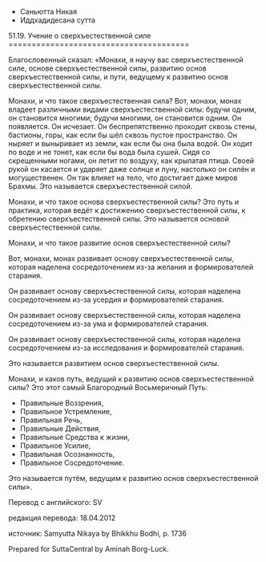 









* Саньютта Никая
* Иддхадидесана сутта


51\.19\. Учение о сверхъестественной силе
\=\=\=\=\=\=\=\=\=\=\=\=\=\=\=\=\=\=\=\=\=\=\=\=\=\=\=\=\=\=\=\=\=\=\=\=\=\=\=



Благословенный сказал: «Монахи, я научу вас сверхъестественной силе, основе сверхъестественной силы, развитию основ сверхъестественной силы, и пути, ведущему к развитию основ сверхъестественной силы\.


Монахи, и что такое сверхъестественная сила? Вот, монахи, монах владеет различными видами сверхъестественной силы: будучи одним, он становится многими; будучи многими, он становится одним\. Он появляется\. Он исчезает\. Он беспрепятственно проходит сквозь стены, бастионы, горы, как если бы шёл сквозь пустое пространство\. Он ныряет и выныривает из земли, как если бы она была водой\. Он ходит по воде и не тонет, как если бы вода была сушей\. Сидя со скрещенными ногами, он летит по воздуху, как крылатая птица\. Своей рукой он касается и ударяет даже солнце и луну, настолько он силён и могущественен\. Он так влияет на тело, что достигает даже миров Брахмы\. Это называется сверхъестественной силой\.


Монахи, и что такое основа сверхъестественной силы? Это путь и практика, которая ведёт к достижению сверхъестественной силы, к обретению сверхъестественной силы\. Это называется основой сверхъестественной силы\.


Монахи, и что такое развитие основ сверхъестественной силы?


Вот, монахи, монах развивает основу сверхъестественной силы, которая наделена сосредоточением из\-за желания и формирователей старания\.


Он развивает основу сверхъестественной силы, которая наделена сосредоточением из\-за усердия и формирователей старания\.


Он развивает основу сверхъестественной силы, которая наделена сосредоточением из\-за ума и формирователей старания\.


Он развивает основу сверхъестественной силы, которая наделена сосредоточением из\-за исследования и формирователей старания\.


Это называется развитием основ сверхъестественной силы\.


Монахи, и каков путь, ведущий к развитию основ сверхъестественной силы? Это этот самый Благородный Восьмеричный Путь:


* Правильные Воззрения,
* Правильное Устремление,
* Правильная Речь,
* Правильные Действия,
* Правильные Средства к жизни,
* Правильное Усилие,
* Правильная Осознанность,
* Правильное Сосредоточение\.


Это называется путём, ведущим к развитию основ сверхъестественной силы»\.



Перевод с английского: SV


редакция перевода: 18\.04\.2012


источник: Samyutta Nikaya by Bhikkhu Bodhi, p\. 1736


Prepared for SuttaCentral by Aminah Borg\-Luck\.






